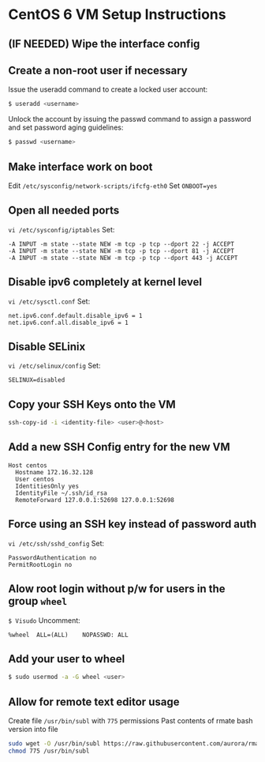 # CentOS 6 VM Setup Instructions

## (IF NEEDED) Wipe the interface config

## Create a non-root user if necessary
Issue the useradd command to create a locked user account:
```bash
$ useradd <username>
```
Unlock the account by issuing the passwd command to assign a password and set password aging guidelines:
```bash
$ passwd <username>
```

## Make interface work on boot
Edit `/etc/sysconfig/network-scripts/ifcfg-eth0`
Set `ONBOOT=yes`

## Open all needed ports
`vi /etc/sysconfig/iptables`
Set:
```
-A INPUT -m state --state NEW -m tcp -p tcp --dport 22 -j ACCEPT
-A INPUT -m state --state NEW -m tcp -p tcp --dport 81 -j ACCEPT
-A INPUT -m state --state NEW -m tcp -p tcp --dport 443 -j ACCEPT
```

## Disable ipv6 completely at kernel level
`vi /etc/sysctl.conf`
Set:
```
net.ipv6.conf.default.disable_ipv6 = 1
net.ipv6.conf.all.disable_ipv6 = 1
```

## Disable SELinix
`vi /etc/selinux/config`
Set:
```
SELINUX=disabled
```

## Copy your SSH Keys onto the VM
```bash
ssh-copy-id -i <identity-file> <user>@<host>
```

## Add a new SSH Config entry for the new VM
```sshconfig
Host centos
  Hostname 172.16.32.128
  User centos
  IdentitiesOnly yes
  IdentityFile ~/.ssh/id_rsa
  RemoteForward 127.0.0.1:52698 127.0.0.1:52698
```

## Force using an SSH key instead of password auth
`vi /etc/ssh/sshd_config`
Set:
```
PasswordAuthentication no
PermitRootLogin no
```

## Alow root login without  p/w for users in the group `wheel`
`$ Visudo`
Uncomment:
```
%wheel  ALL=(ALL)    NOPASSWD: ALL
```

## Add your user to wheel
```bash
$ sudo usermod -a -G wheel <user>
```

## Allow for remote text editor usage
Create file `/usr/bin/subl` with `775` permissions
Past contents of rmate bash version into file
```bash
sudo wget -O /usr/bin/subl https://raw.githubusercontent.com/aurora/rmate/master/rmate
chmod 775 /usr/bin/subl
```
